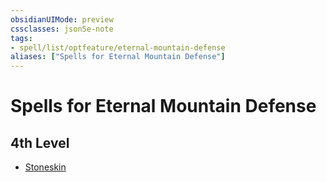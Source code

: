 ```yaml
---
obsidianUIMode: preview
cssclasses: json5e-note
tags:
- spell/list/optfeature/eternal-mountain-defense
aliases: ["Spells for Eternal Mountain Defense"]
---
```

# Spells for Eternal Mountain Defense

## 4th Level

- [Stoneskin](stoneskin "PHB")